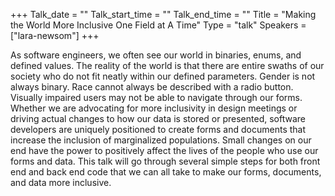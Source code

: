 +++
Talk_date = ""
Talk_start_time = ""
Talk_end_time = ""
Title = "Making the World More Inclusive One Field at A Time"
Type = "talk"
Speakers = ["lara-newsom"]
+++

As software engineers, we often see our world in binaries, enums, and defined values. The reality of the world is that there are entire swaths of our society who do not fit neatly within our defined parameters. Gender is not always binary. Race cannot always be described with a radio button. Visually impaired users may not be able to navigate through our forms. Whether we are advocating for more inclusivity in design meetings or driving actual changes to how our data is stored or presented, software developers are uniquely positioned to create forms and documents that increase the inclusion of marginalized populations. Small changes on our end have the power to positively affect the lives of the people who use our forms and data. This talk will go through several simple steps for both front end and back end code that we can all take to make our forms, documents, and data more inclusive.
